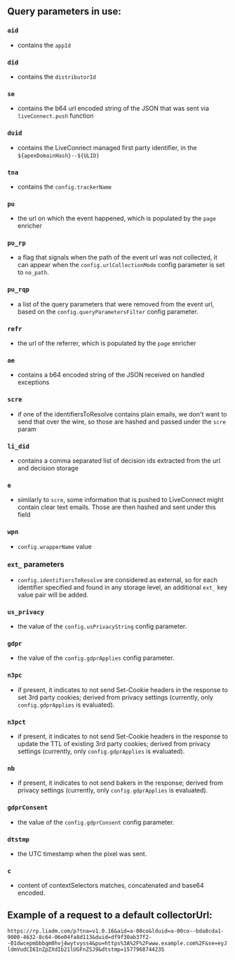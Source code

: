 ## Query parameters in use:

### `aid`
- contains the `appId`
### `did`
- contains the `distributorId`
### `se`
- contains the b64 url encoded string of the JSON that was sent via `liveConnect.push` function
### `duid`
- contains the LiveConnect managed first party identifier, in the `${apexDomainHash}--${ULID}`
### `tna`
- contains the `config.trackerName`
### `pu`
- the url on which the event happened, which is populated by the `page` enricher
### `pu_rp`
- a flag that signals when the path of the event url was not collected, it can appear when the `config.urlCollectionMode` config parameter is set to `no_path`.
### `pu_rqp`
- a list of the query parameters that were removed from the event url, based on the `config.queryParametersFilter` config parameter.
### `refr`
- the url of the referrer, which is populated by the `page` enricher
### `ae`
- contains a b64 encoded string of the JSON received on handled exceptions
### `scre`
- if one of the identifiersToResolve contains plain emails, we don't want to send that over the wire, so those are hashed and passed under the `scre` param
### `li_did`
- contains a comma separated list of decision ids extracted from the url and decision storage
### `e`
- similarly to `scre`, some information that is pushed to LiveConnect might contain clear text emails. Those are then hashed and sent under this field
### `wpn`
- `config.wrapperName` value
### `ext_` parameters
- `config.identifiersToResolve` are considered as external, so for each identifier specified and found in any storage level, an additional `ext_` key value pair will be added.
### `us_privacy`
- the value of the `config.usPrivacyString` config parameter.
### `gdpr`
- the value of the `config.gdprApplies` config parameter.
### `n3pc`
- if present, it indicates to not send Set-Cookie headers in the response to set 3rd party cookies; derived from privacy settings (currently, only `config.gdprApplies` is evaluated).
### `n3pct`
- if present, it indicates to not send Set-Cookie headers in the response to update the TTL of existing 3rd party cookies; derived from privacy settings (currently, only `config.gdprApplies` is evaluated).
### `nb`
- if present, it indicates to not send bakers in the response; derived from privacy settings (currently, only `config.gdprApplies` is evaluated).
### `gdprConsent`
- the value of the `config.gdprConsent` config parameter.
### `dtstmp`
- the UTC timestamp when the pixel was sent.
### `c`
- content of contextSelectors matches, concatenated and base64 encoded.

## Example of a request to a default collectorUrl:
`https://rp.liadm.com/p?tna=v1.0.16&aid=a-00co&lduid=a-00co--bda8cda1-9000-4632-8c64-06e04fa8d113&duid=df9f30ab37f2--01dwcepmbbbqm0hvj4wytvyss4&pu=https%3A%2F%2Fwww.example.com%2F&se=eyJldmVudCI6InZpZXdIb21lUGFnZSJ9&dtstmp=1577968744235`
